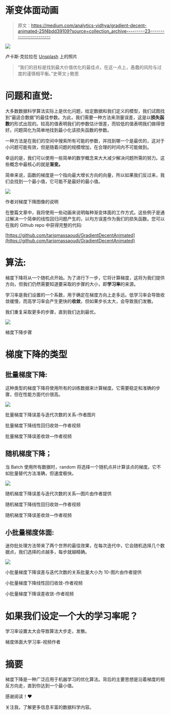 # 渐变体面动画

> 原文：<https://medium.com/analytics-vidhya/gradient-decent-animated-25f4bdd39109?source=collection_archive---------23----------------------->

![](img/42474a5a153be677fb8836fcd0ae5829.png)

卢卡斯·克拉拉在 [Unsplash](https://unsplash.com?utm_source=medium&utm_medium=referral) 上的照片

> “我们的目标是找到最大价值优化的最佳点，在这一点上，愚蠢的风险与过度的谨慎相平衡。”史蒂文·j·鲍恩

# 问题和直觉:

大多数数据科学算法实际上是优化问题，给定数据和我们定义的模型，我们试图找到“最适合数据”的最佳参数。为此，我们需要一种方法来测量误差，这是以**损失函数**的形式出现的。较高的值表明我们的参数估计很差，而较低的值表明我们做得很好。问题简化为简单地找到最小化该损失函数的参数。

一种方法是在我们的空间中搜索所有可能的参数，并找到哪一个是最优的，这对于小问题可能有效，但是随着问题的规模增加，在合理的时间内不可能做到。

幸运的是，我们可以使用一些简单的数学概念来大大减少解决问题所需的努力。这些概念中最核心的就是**渐变。**

简单来说，函数的梯度是一个指向最大增长方向的向量，所以如果我们反过来，我们会找到一个最小值，它可能不是最好的最小值。

![](img/dd67534f91972551a0f0f831ca62cce6.png)

作者对梯度下降图像的说明

在整篇文章中，我将使用一些动画来说明每种渐变体面的工作方式。这些例子是通过解决一个简单的线性回归问题产生的，以均方误差作为我们的损失函数。您可以在我的 Github repo 中获得完整的代码:

[https://github.com/tariqmassaoudi/GradientDecentAnimated](https://github.com/tariqmassaoudi/GradientDecentAnimated)

# 算法:

梯度下降将从一个随机点开始。为了进行下一步，它将计算梯度，这将为我们提供方向，但我们仍然需要知道要采取的步骤的大小，即**学习率**的来源。

学习率是我们设置的一个系数，用于确定在梯度方向上走多远。低学习率会导致收敛缓慢，而高学习率会产生更快的**收敛**，但如果步长太大，会导致我们发散。

我们重复采取更多的步骤，直到我们达到最优。

![](img/3cde422177d692d55047f86bdd1d186a.png)

梯度下降步骤

# 梯度下降的类型

## 批量梯度下降:

这种类型的梯度下降将使用所有的训练数据来计算梯度。它需要稳定和准确的步骤，但在性能方面代价很高。

![](img/d60588a087ab46c2d11601e2e693a6b5.png)

批量梯度下降误差与迭代次数的关系-作者图片

批量梯度下降线性回归收敛—作者视频

批量梯度下降误差收敛—作者视频

## 随机梯度下降；

当 Batch 使用所有数据时，random 将选择一个随机点并计算该点的梯度。它不如批量替代方法准确，但速度极快。

![](img/4c456a4c80f068e7371e166b7240e429.png)

随机梯度下降误差与迭代次数的关系—图片由作者提供

随机梯度下降线性回归收敛—作者视频

随机梯度下降误差收敛—作者视频

## 小批量梯度体面:

迷你批处理方法带来了两个世界的最佳效果，在每次迭代中，它会随机选择几个数据点，我们选择的点越多，每步就越精确。

![](img/a06fa05c588390c0cb0d88c385a1e7d0.png)

小批量梯度下降误差与迭代次数的关系批量大小为 10-图片由作者提供

小批量梯度下降线性回归收敛-作者视频

小批量梯度下降误差收敛-作者视频

# 如果我们设定一个大的学习率呢？

学习率设置太大会导致算法大步走，发散。

梯度体面大学习率-视频作者

# 摘要

梯度下降是一种广泛应用于机器学习的优化算法。背后的主要思想是沿着梯度的相反方向走，直到你达到一个最小值。

感谢阅读！❤

关注我，了解更多信息丰富的数据科学内容。